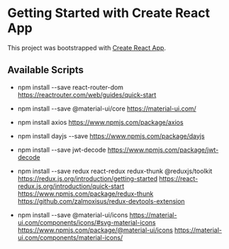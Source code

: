 # Getting Started with Create React App

This project was bootstrapped with [Create React App](https://github.com/facebook/create-react-app).

## Available Scripts

- npm install --save react-router-dom
  https://reactrouter.com/web/guides/quick-start

- npm install --save @material-ui/core
  https://material-ui.com/

- npm install axios
  https://www.npmjs.com/package/axios

- npm install dayjs --save
  https://www.npmjs.com/package/dayjs

- npm install --save jwt-decode
  https://www.npmjs.com/package/jwt-decode

- npm install --save redux react-redux redux-thunk @reduxjs/toolkit
  https://redux.js.org/introduction/getting-started
  https://react-redux.js.org/introduction/quick-start
  https://www.npmjs.com/package/redux-thunk
  https://github.com/zalmoxisus/redux-devtools-extension

- npm install --save @material-ui/icons
  https://material-ui.com/components/icons/#svg-material-icons
  https://www.npmjs.com/package/@material-ui/icons
  https://material-ui.com/components/material-icons/

